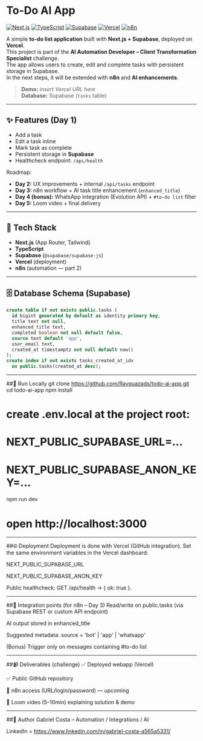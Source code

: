 # To-Do AI App

[![Next.js](https://img.shields.io/badge/Next.js-15-black?logo=nextdotjs)](https://nextjs.org/)
[![TypeScript](https://img.shields.io/badge/TypeScript-5-3178C6?logo=typescript)](https://www.typescriptlang.org/)
[![Supabase](https://img.shields.io/badge/Supabase-Postgres-3FCF8E?logo=supabase&logoColor=white)](https://supabase.com/)
[![Vercel](https://img.shields.io/badge/Deploy-Vercel-000?logo=vercel)](https://vercel.com/)
[![n8n](https://img.shields.io/badge/Automation-n8n-F50057?logo=n8n&logoColor=white)](https://n8n.io/)

A simple **to-do list application** built with **Next.js + Supabase**, deployed on **Vercel**.  
This project is part of the **AI Automation Developer – Client Transformation Specialist** challenge.  
The app allows users to create, edit and complete tasks with persistent storage in Supabase.  
In the next steps, it will be extended with **n8n** and **AI enhancements**.

> **Demo:** _insert Vercel URL here_  
> **Database:** Supabase (`tasks` table)

---

## ✨ Features (Day 1)
- Add a task
- Edit a task inline
- Mark task as complete
- Persistent storage in **Supabase**
- Healthcheck endpoint: `/api/health`

Roadmap:
- **Day 2:** UX improvements + internal `/api/tasks` endpoint
- **Day 3:** n8n workflow + AI task title enhancement (`enhanced_title`)
- **Day 4 (bonus):** WhatsApp integration (Evolution API) + `#to-do list` filter
- **Day 5:** Loom video + final delivery

---

## 🧱 Tech Stack
- **Next.js** (App Router, Tailwind)
- **TypeScript**
- **Supabase** (`@supabase/supabase-js`)
- **Vercel** (deployment)
- **n8n** (automation — part 2)


---

## 🗄️ Database Schema (Supabase)
```sql
create table if not exists public.tasks (
  id bigint generated by default as identity primary key,
  title text not null,
  enhanced_title text,
  completed boolean not null default false,
  source text default 'app',
  user_email text,
  created_at timestamptz not null default now()
);
create index if not exists tasks_created_at_idx
  on public.tasks(created_at desc);
```

---

##🚀 Run Locally
git clone https://github.com/Rayquazads/todo-ai-app.git
cd todo-ai-app
npm install
# create .env.local at the project root:
# NEXT_PUBLIC_SUPABASE_URL=...
# NEXT_PUBLIC_SUPABASE_ANON_KEY=...
npm run dev
# open http://localhost:3000

---

##🌐 Deployment
Deployment is done with Vercel (GitHub integration).
Set the same environment variables in the Vercel dashboard:

NEXT_PUBLIC_SUPABASE_URL

NEXT_PUBLIC_SUPABASE_ANON_KEY

Public healthcheck: GET /api/health → { ok: true }.

---

##🔌 Integration points (for n8n – Day 3)
Read/write on public.tasks (via Supabase REST or custom API endpoint)

AI output stored in enhanced_title

Suggested metadata: source = 'bot' | 'app' | 'whatsapp'

(Bonus) Trigger only on messages containing #to-do list

---

##📹 Deliverables (challenge)
✅ Deployed webapp (Vercel)

✅ Public GitHub repository

🔄 n8n access (URL/login/password) — upcoming

🔄 Loom video (5–10min) explaining solution & demo

---

##👤 Author
Gabriel Costa – Automation / Integrations / AI

LinkedIn = https://www.linkedin.com/in/gabriel-costa-a565a5331/

